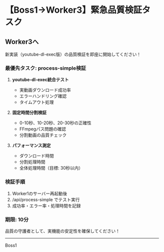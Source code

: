 # 【Boss1→Worker3】緊急品質検証タスク

## Worker3へ

新実装（youtube-dl-exec版）の品質検証を即座に開始してください！

### 最優先タスク: process-simple検証

1. **youtube-dl-exec統合テスト**
   - 実動画ダウンロード成功率
   - エラーハンドリング確認
   - タイムアウト処理

2. **固定時間分割検証**
   - 0-10秒、10-20秒、20-30秒の正確性
   - FFmpegパス問題の確認
   - 分割動画の品質チェック

3. **パフォーマンス測定**
   - ダウンロード時間
   - 分割処理時間
   - 全体処理時間（目標: 30秒以内）

### 検証手順
1. Worker1のサーバー再起動後
2. /api/process-simple でテスト実行
3. 成功率・エラー率・処理時間を記録

### 期限: 10分

品質の守護者として、実機能の安定性を確保してください！

---
Boss1